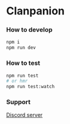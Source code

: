 # **Clanpanion**

### **How to develop**

```bash
npm i
npm run dev
```

### **How to test**

```bash
npm run test
# or hmr
npm run test:watch
```

### **Support**

[Discord server](https://discord.gg/bYsnuZfecX)

